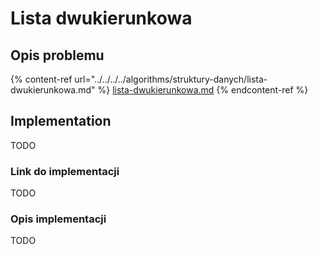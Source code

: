 # Lista dwukierunkowa

## Opis problemu

{% content-ref url="../../../../algorithms/struktury-danych/lista-dwukierunkowa.md" %}
[lista-dwukierunkowa.md](../../../../algorithms/struktury-danych/lista-dwukierunkowa.md)
{% endcontent-ref %}

## Implementation

TODO

### Link do implementacji

TODO

### Opis implementacji

TODO
